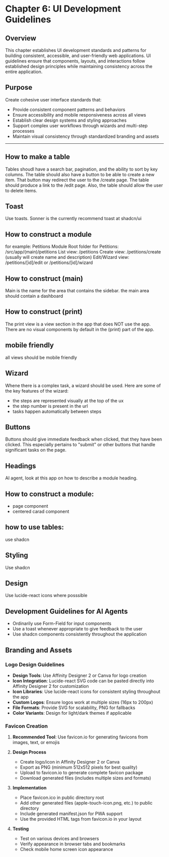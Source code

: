 # Chapter 6: UI Development Guidelines

## Overview

This chapter establishes UI development standards and patterns for building consistent, accessible, and user-friendly web applications. UI guidelines ensure that components, layouts, and interactions follow established design principles while maintaining consistency across the entire application.

## Purpose

Create cohesive user interface standards that:
- Provide consistent component patterns and behaviors
- Ensure accessibility and mobile responsiveness across all views
- Establish clear design systems and styling approaches
- Support complex user workflows through wizards and multi-step processes
- Maintain visual consistency through standardized branding and assets

---

<!-- TODO: Many sections below need expanded content with detailed examples and implementation guidance -->

## How to make a table
Tables shoudl have a search bar, pagination, and the ability to sort by key columns.  The table should also have a button to be able to create a new item.  That button may redirect the user to the /create page.  The table should produce a link to the /edit page.  Also, the table should allow the user to delete items.

## Toast
Use toasts.  Sonner is the currently recommend toast at shadcn/ui

## How to construct a module
for example: Petitions Module
Root folder for Petitions: /src/app/(main)/petitions
List view: /petitions
Create view: /petitions/create (usually will create name and description)
Edit/Wizard view: /petitions/[id]/edit or /petitions/[id]/wizard

## How to construct (main)
Main is the name for the area that contains the sidebar.
the main area should contain a dashboard

## How to construct (print)
The print view is a view section in the app that does NOT use the app.  There are no visual components by default in the (print) part of the app.

## mobile friendly
all views should be mobile friendly

## Wizard
Whene there is a complex task, a wizard should be used.  Here are some of the key features of the wizard:
- the steps are represented visually at the top of the ux
- the step number is present in the url
- tasks happen automatically between steps

## Buttons
Buttons should give immediate feedback when clicked, that they have been clicked.  This especially pertains to "submit" or other buttons that handle significant tasks on the page.  

## Headings
AI agent, look at this app on how to describe a module heading.

## How to construct a module:
- page component
- centered carad component

## how to use tables:
use shadcn

## Styling
Use shadcn

## Design
Use lucide-react icons where posssible

## Development Guidelines for AI Agents
- Ordinarily use Form-Field for input components
- Use a toast whenever appropriate to give feedback to the user
- Use shadcn components consistently throughout the application

## Branding and Assets

### Logo Design Guidelines
- **Design Tools**: Use Affinity Designer 2 or Canva for logo creation
- **Icon Integration**: Lucide-react SVG code can be pasted directly into Affinity Designer 2 for customization
- **Icon Libraries**: Use lucide-react icons for consistent styling throughout the app
- **Custom Logos**: Ensure logos work at multiple sizes (16px to 200px)
- **File Formats**: Provide SVG for scalability, PNG for fallbacks
- **Color Variants**: Design for light/dark themes if applicable

### Favicon Creation
1. **Recommended Tool**: Use favicon.io for generating favicons from images, text, or emojis

2. **Design Process**
   - Create logo/icon in Affinity Designer 2 or Canva
   - Export as PNG (minimum 512x512 pixels for best quality)
   - Upload to favicon.io to generate complete favicon package
   - Download generated files (includes multiple sizes and formats)

3. **Implementation**
   - Place favicon.ico in public directory root
   - Add other generated files (apple-touch-icon.png, etc.) to public directory
   - Include generated manifest.json for PWA support
   - Use the provided HTML tags from favicon.io in your layout

4. **Testing**
   - Test on various devices and browsers
   - Verify appearance in browser tabs and bookmarks
   - Check mobile home screen icon appearance

